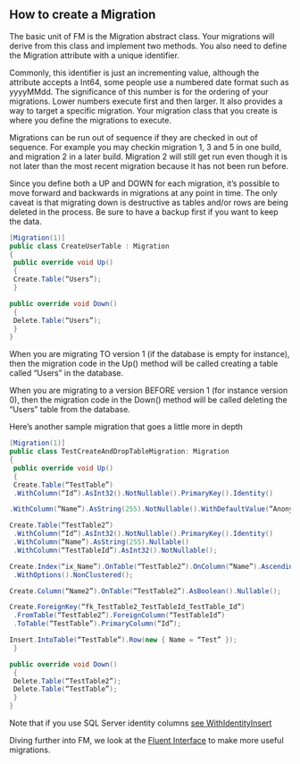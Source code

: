 ## How to create a Migration

The basic unit of FM is the Migration abstract class. Your migrations
will derive from this class and implement two methods. You also need to
define the Migration attribute with a unique identifier.

Commonly, this identifier is just an incrementing value, although the
attribute accepts a Int64, some people use a numbered date format such
as yyyyMMdd. The significance of this number is for the ordering of your
migrations. Lower numbers execute first and then larger. It also
provides a way to target a specific migration. Your migration class that
you create is where you define the migrations to execute.

Migrations can be run out of sequence if they are checked in out of
sequence. For example you may checkin migration 1, 3 and 5 in one build,
and migration 2 in a later build. Migration 2 will still get run even
though it is not later than the most recent migration because it has not
been run before.

Since you define both a UP and DOWN for each migration, it’s possible to
move forward and backwards in migrations at any point in time. The only
caveat is that migrating down is destructive as tables and/or rows are
being deleted in the process. Be sure to have a backup first if you want
to keep the data.

``` csharp
[Migration(1)]
public class CreateUserTable : Migration
{
 public override void Up()
 {
 Create.Table(“Users”);
 }

public override void Down()
 {
 Delete.Table(“Users”);
 }
}
```

When you are migrating TO version 1 (if the database is empty for
instance), then the migration code in the Up() method will be called
creating a table called “Users” in the database.

When you are migrating to a version BEFORE version 1 (for instance
version 0), then the migration code in the Down() method will be called
deleting the “Users” table from the database.

Here’s another sample migration that goes a little more in depth

``` csharp
[Migration(1)]
public class TestCreateAndDropTableMigration: Migration
{
 public override void Up()
 {
 Create.Table(“TestTable”)
 .WithColumn(“Id”).AsInt32().NotNullable().PrimaryKey().Identity()

.WithColumn(“Name”).AsString(255).NotNullable().WithDefaultValue(“Anonymous”);

Create.Table(“TestTable2”)
 .WithColumn(“Id”).AsInt32().NotNullable().PrimaryKey().Identity()
 .WithColumn(“Name”).AsString(255).Nullable()
 .WithColumn(“TestTableId”).AsInt32().NotNullable();

Create.Index(“ix_Name”).OnTable(“TestTable2”).OnColumn(“Name”).Ascending()
 .WithOptions().NonClustered();

Create.Column(“Name2”).OnTable(“TestTable2”).AsBoolean().Nullable();

Create.ForeignKey(“fk_TestTable2_TestTableId_TestTable_Id”)
 .FromTable(“TestTable2”).ForeignColumn(“TestTableId”)
 .ToTable(“TestTable”).PrimaryColumn(“Id”);

Insert.IntoTable(“TestTable”).Row(new { Name = “Test” });
 }

public override void Down()
 {
 Delete.Table(“TestTable2”);
 Delete.Table(“TestTable”);
 }
}

```

Note that if you use SQL Server identity columns [see
WithIdentityInsert](https://github.com/schambers/fluentmigrator/wiki/Sql-Server-Specific-Extensions#withidentityinsert)

Diving further into FM, we look at the [Fluent Interface](Fluent-Interface.md) to make more
useful migrations.
